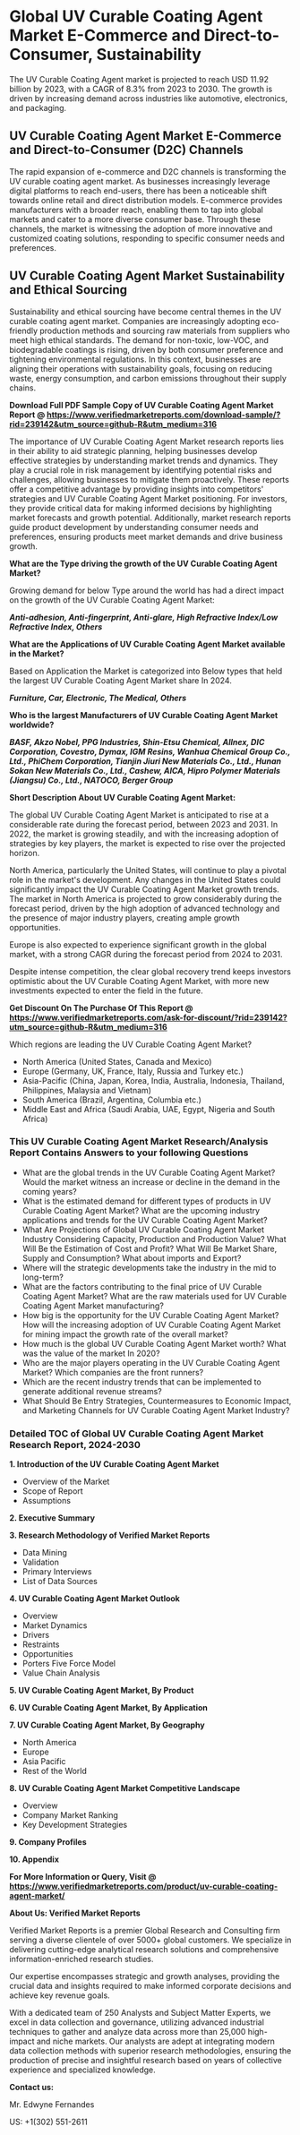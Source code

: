 <h1>Global UV Curable Coating Agent Market E-Commerce and Direct-to-Consumer, Sustainability</h1><p class=""><p>The UV Curable Coating Agent market is projected to reach USD 11.92 billion by 2023, with a CAGR of 8.3% from 2023 to 2030. The growth is driven by increasing demand across industries like automotive, electronics, and packaging.</p><h2>UV Curable Coating Agent Market E-Commerce and Direct-to-Consumer (D2C) Channels</h2><p>The rapid expansion of e-commerce and D2C channels is transforming the UV curable coating agent market. As businesses increasingly leverage digital platforms to reach end-users, there has been a noticeable shift towards online retail and direct distribution models. E-commerce provides manufacturers with a broader reach, enabling them to tap into global markets and cater to a more diverse consumer base. Through these channels, the market is witnessing the adoption of more innovative and customized coating solutions, responding to specific consumer needs and preferences.</p><h2>UV Curable Coating Agent Market Sustainability and Ethical Sourcing</h2><p>Sustainability and ethical sourcing have become central themes in the UV curable coating agent market. Companies are increasingly adopting eco-friendly production methods and sourcing raw materials from suppliers who meet high ethical standards. The demand for non-toxic, low-VOC, and biodegradable coatings is rising, driven by both consumer preference and tightening environmental regulations. In this context, businesses are aligning their operations with sustainability goals, focusing on reducing waste, energy consumption, and carbon emissions throughout their supply chains.</p></p><p class=""><strong>Download Full PDF Sample Copy of UV Curable Coating Agent Market Report @ <a href="https://www.verifiedmarketreports.com/download-sample/?rid=239142&utm_source=github-R&utm_medium=316" target="_blank">https://www.verifiedmarketreports.com/download-sample/?rid=239142&utm_source=github-R&utm_medium=316</a></strong></p><p>The importance of&nbsp;UV Curable Coating Agent Market research reports lies in their ability to aid strategic planning, helping businesses develop effective strategies by understanding market trends and dynamics. They play a crucial role in risk management by identifying potential risks and challenges, allowing businesses to mitigate them proactively. These reports offer a competitive advantage by providing insights into competitors' strategies and UV Curable Coating Agent Market positioning. For investors, they provide critical data for making informed decisions by highlighting market forecasts and growth potential. Additionally, market research reports guide product development by understanding consumer needs and preferences, ensuring products meet market demands and drive business growth.</p><p><strong>What are the&nbsp;Type driving the growth of the UV Curable Coating Agent Market?</strong></p><p id="" class="">Growing demand for below Type around the world has had a direct impact on the growth of the UV Curable Coating Agent Market:</p><p class=""><em><strong>Anti-adhesion, Anti-fingerprint, Anti-glare, High Refractive Index/Low Refractive Index, Others</strong></em></p><p class=""><strong>What are the&nbsp;Applications&nbsp;of UV Curable Coating Agent Market available in the Market?</strong></p><p id="" class="">Based on Application the Market is categorized into Below types that held the largest UV Curable Coating Agent Market share In 2024.</p><p class=""><em><strong>Furniture, Car, Electronic, The Medical, Others</strong></em></p><p class=""><strong>Who is the largest Manufacturers of UV Curable Coating Agent Market worldwide?</strong></p><p><em><strong>BASF, Akzo Nobel, PPG Industries, Shin-Etsu Chemical, Allnex, DIC Corporation, Covestro, Dymax, IGM Resins, Wanhua Chemical Group Co., Ltd., PhiChem Corporation, Tianjin Jiuri New Materials Co., Ltd., Hunan Sokan New Materials Co., Ltd., Cashew, AICA, Hipro Polymer Materials (Jiangsu) Co., Ltd., NATOCO, Berger Group</strong></em></p><p id="" class=""><strong>Short Description About UV Curable Coating Agent Market:</strong></p><p>The global UV Curable Coating Agent Market is anticipated to rise at a considerable rate during the forecast period, between 2023 and 2031. In 2022, the market is growing steadily, and with the increasing adoption of strategies by key players, the market is expected to rise over the projected horizon.</p><p>North America, particularly the United States, will continue to play a pivotal role in the market's development. Any changes in the United States could significantly impact the UV Curable Coating Agent Market growth trends. The market in North America is projected to grow considerably during the forecast period, driven by the high adoption of advanced technology and the presence of major industry players, creating ample growth opportunities.</p><p>Europe is also expected to experience significant growth in the global market, with a strong CAGR during the forecast period from 2024 to 2031.</p><p>Despite intense competition, the clear global recovery trend keeps investors optimistic about the UV Curable Coating Agent Market, with more new investments expected to enter the field in the future.</p><p id="" class=""><strong>Get Discount On The Purchase Of This Report @ <a href="https://www.verifiedmarketreports.com/ask-for-discount/?rid=239142?utm_source=github-R&utm_medium=316" target="_blank">https://www.verifiedmarketreports.com/ask-for-discount/?rid=239142?utm_source=github-R&utm_medium=316</a></strong></p><p class="">Which regions are leading the UV Curable Coating Agent Market?</p><ul><li>North America (United States, Canada and Mexico)</li><li>Europe (Germany, UK, France, Italy, Russia and Turkey etc.)</li><li>Asia-Pacific (China, Japan, Korea, India, Australia, Indonesia, Thailand, Philippines, Malaysia and Vietnam)</li><li>South America (Brazil, Argentina, Columbia etc.)</li><li>Middle East and Africa (Saudi Arabia, UAE, Egypt, Nigeria and South Africa)</li></ul><h3 id="" class="">This UV Curable Coating Agent Market Research/Analysis Report Contains Answers to your following Questions</h3><ul><li>What are the global trends in the UV Curable Coating Agent Market? Would the market witness an increase or decline in the demand in the coming years?</li><li>What is the estimated demand for different types of products in UV Curable Coating Agent Market? What are the upcoming industry applications and trends for the UV Curable Coating Agent Market?</li><li>What Are Projections of Global UV Curable Coating Agent Market Industry Considering Capacity, Production and Production Value? What Will Be the Estimation of Cost and Profit? What Will Be Market Share, Supply and Consumption? What about imports and Export?</li><li>Where will the strategic developments take the industry in the mid to long-term?</li><li>What are the factors contributing to the final price of UV Curable Coating Agent Market? What are the raw materials used for UV Curable Coating Agent Market manufacturing?</li><li>How big is the opportunity for the UV Curable Coating Agent Market? How will the increasing adoption of UV Curable Coating Agent Market for mining impact the growth rate of the overall market?</li><li>How much is the global UV Curable Coating Agent Market worth? What was the value of the market In 2020?</li><li>Who are the major players operating in the UV Curable Coating Agent Market? Which companies are the front runners?</li><li>Which are the recent industry trends that can be implemented to generate additional revenue streams?</li><li>What Should Be Entry Strategies, Countermeasures to Economic Impact, and Marketing Channels for UV Curable Coating Agent Market Industry?</li></ul><h3 id="" class="">Detailed TOC of Global UV Curable Coating Agent Market Research Report, 2024-2030</h3><p id="" class=""><strong>1. Introduction of the UV Curable Coating Agent Market</strong></p><ul><li>Overview of the Market</li><li>Scope of Report</li><li>Assumptions</li></ul><p id="" class=""><strong>2. Executive Summary</strong></p><p id="" class=""><strong>3. Research Methodology of Verified Market Reports</strong></p><ul><li>Data Mining</li><li>Validation</li><li>Primary Interviews</li><li>List of Data Sources</li></ul><p id="" class=""><strong>4. UV Curable Coating Agent Market Outlook</strong></p><ul><li>Overview</li><li>Market Dynamics</li><li>Drivers</li><li>Restraints</li><li>Opportunities</li><li>Porters Five Force Model</li><li>Value Chain Analysis</li></ul><p id="" class=""><strong>5. UV Curable Coating Agent Market, By Product</strong></p><p id="" class=""><strong>6. UV Curable Coating Agent Market, By Application</strong></p><p id="" class=""><strong>7. UV Curable Coating Agent Market, By Geography</strong></p><ul><li>North America</li><li>Europe</li><li>Asia Pacific</li><li>Rest of the World</li></ul><p id="" class=""><strong>8. UV Curable Coating Agent Market Competitive Landscape</strong></p><ul><li>Overview</li><li>Company Market Ranking</li><li>Key Development Strategies</li></ul><p id="" class=""><strong>9. Company Profiles</strong></p><p id="" class=""><strong>10. Appendix</strong></p><p id="" class=""><strong>For More Information or Query, Visit @ <a href="https://www.verifiedmarketreports.com/product/uv-curable-coating-agent-market/" target="_blank">https://www.verifiedmarketreports.com/product/uv-curable-coating-agent-market/</a></strong></p><p id="" class=""><strong>About Us: Verified Market Reports</strong></p><p id="" class="">Verified Market Reports is a premier Global Research and Consulting firm serving a diverse clientele of over 5000+ global customers. We specialize in delivering cutting-edge analytical research solutions and comprehensive information-enriched research studies.</p><p id="" class="">Our expertise encompasses strategic and growth analyses, providing the crucial data and insights required to make informed corporate decisions and achieve key revenue goals.</p><p id="" class="">With a dedicated team of 250 Analysts and Subject Matter Experts, we excel in data collection and governance, utilizing advanced industrial techniques to gather and analyze data across more than 25,000 high-impact and niche markets. Our analysts are adept at integrating modern data collection methods with superior research methodologies, ensuring the production of precise and insightful research based on years of collective experience and specialized knowledge.</p><p id="" class=""><strong>Contact us:</strong></p><p id="" class="">Mr. Edwyne Fernandes</p><p id="" class="">US: +1(302) 551-2611</p>